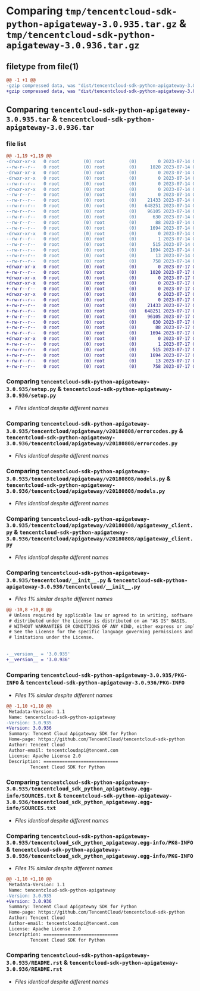 # Comparing `tmp/tencentcloud-sdk-python-apigateway-3.0.935.tar.gz` & `tmp/tencentcloud-sdk-python-apigateway-3.0.936.tar.gz`

## filetype from file(1)

```diff
@@ -1 +1 @@
-gzip compressed data, was "dist/tencentcloud-sdk-python-apigateway-3.0.935.tar", last modified: Fri Jul 14 00:16:30 2023, max compression
+gzip compressed data, was "dist/tencentcloud-sdk-python-apigateway-3.0.936.tar", last modified: Mon Jul 17 00:17:09 2023, max compression
```

## Comparing `tencentcloud-sdk-python-apigateway-3.0.935.tar` & `tencentcloud-sdk-python-apigateway-3.0.936.tar`

### file list

```diff
@@ -1,19 +1,19 @@
-drwxr-xr-x   0 root         (0) root         (0)        0 2023-07-14 00:16:30.000000 tencentcloud-sdk-python-apigateway-3.0.935/
--rw-r--r--   0 root         (0) root         (0)     1020 2023-07-14 00:16:30.000000 tencentcloud-sdk-python-apigateway-3.0.935/setup.py
-drwxr-xr-x   0 root         (0) root         (0)        0 2023-07-14 00:16:30.000000 tencentcloud-sdk-python-apigateway-3.0.935/tencentcloud/
-drwxr-xr-x   0 root         (0) root         (0)        0 2023-07-14 00:16:30.000000 tencentcloud-sdk-python-apigateway-3.0.935/tencentcloud/apigateway/
--rw-r--r--   0 root         (0) root         (0)        0 2023-07-14 00:16:30.000000 tencentcloud-sdk-python-apigateway-3.0.935/tencentcloud/apigateway/__init__.py
-drwxr-xr-x   0 root         (0) root         (0)        0 2023-07-14 00:16:30.000000 tencentcloud-sdk-python-apigateway-3.0.935/tencentcloud/apigateway/v20180808/
--rw-r--r--   0 root         (0) root         (0)        0 2023-07-14 00:16:30.000000 tencentcloud-sdk-python-apigateway-3.0.935/tencentcloud/apigateway/v20180808/__init__.py
--rw-r--r--   0 root         (0) root         (0)    21433 2023-07-14 00:16:30.000000 tencentcloud-sdk-python-apigateway-3.0.935/tencentcloud/apigateway/v20180808/errorcodes.py
--rw-r--r--   0 root         (0) root         (0)   648251 2023-07-14 00:16:30.000000 tencentcloud-sdk-python-apigateway-3.0.935/tencentcloud/apigateway/v20180808/models.py
--rw-r--r--   0 root         (0) root         (0)    96105 2023-07-14 00:16:30.000000 tencentcloud-sdk-python-apigateway-3.0.935/tencentcloud/apigateway/v20180808/apigateway_client.py
--rw-r--r--   0 root         (0) root         (0)      630 2023-07-14 00:16:30.000000 tencentcloud-sdk-python-apigateway-3.0.935/tencentcloud/__init__.py
--rw-r--r--   0 root         (0) root         (0)       88 2023-07-14 00:16:30.000000 tencentcloud-sdk-python-apigateway-3.0.935/setup.cfg
--rw-r--r--   0 root         (0) root         (0)     1694 2023-07-14 00:16:30.000000 tencentcloud-sdk-python-apigateway-3.0.935/PKG-INFO
-drwxr-xr-x   0 root         (0) root         (0)        0 2023-07-14 00:16:30.000000 tencentcloud-sdk-python-apigateway-3.0.935/tencentcloud_sdk_python_apigateway.egg-info/
--rw-r--r--   0 root         (0) root         (0)        1 2023-07-14 00:16:30.000000 tencentcloud-sdk-python-apigateway-3.0.935/tencentcloud_sdk_python_apigateway.egg-info/dependency_links.txt
--rw-r--r--   0 root         (0) root         (0)      515 2023-07-14 00:16:30.000000 tencentcloud-sdk-python-apigateway-3.0.935/tencentcloud_sdk_python_apigateway.egg-info/SOURCES.txt
--rw-r--r--   0 root         (0) root         (0)     1694 2023-07-14 00:16:30.000000 tencentcloud-sdk-python-apigateway-3.0.935/tencentcloud_sdk_python_apigateway.egg-info/PKG-INFO
--rw-r--r--   0 root         (0) root         (0)       13 2023-07-14 00:16:30.000000 tencentcloud-sdk-python-apigateway-3.0.935/tencentcloud_sdk_python_apigateway.egg-info/top_level.txt
--rw-r--r--   0 root         (0) root         (0)      758 2023-07-14 00:16:30.000000 tencentcloud-sdk-python-apigateway-3.0.935/README.rst
+drwxr-xr-x   0 root         (0) root         (0)        0 2023-07-17 00:17:09.000000 tencentcloud-sdk-python-apigateway-3.0.936/
+-rw-r--r--   0 root         (0) root         (0)     1020 2023-07-17 00:17:09.000000 tencentcloud-sdk-python-apigateway-3.0.936/setup.py
+drwxr-xr-x   0 root         (0) root         (0)        0 2023-07-17 00:17:09.000000 tencentcloud-sdk-python-apigateway-3.0.936/tencentcloud/
+drwxr-xr-x   0 root         (0) root         (0)        0 2023-07-17 00:17:09.000000 tencentcloud-sdk-python-apigateway-3.0.936/tencentcloud/apigateway/
+-rw-r--r--   0 root         (0) root         (0)        0 2023-07-17 00:17:09.000000 tencentcloud-sdk-python-apigateway-3.0.936/tencentcloud/apigateway/__init__.py
+drwxr-xr-x   0 root         (0) root         (0)        0 2023-07-17 00:17:09.000000 tencentcloud-sdk-python-apigateway-3.0.936/tencentcloud/apigateway/v20180808/
+-rw-r--r--   0 root         (0) root         (0)        0 2023-07-17 00:17:09.000000 tencentcloud-sdk-python-apigateway-3.0.936/tencentcloud/apigateway/v20180808/__init__.py
+-rw-r--r--   0 root         (0) root         (0)    21433 2023-07-17 00:17:09.000000 tencentcloud-sdk-python-apigateway-3.0.936/tencentcloud/apigateway/v20180808/errorcodes.py
+-rw-r--r--   0 root         (0) root         (0)   648251 2023-07-17 00:17:09.000000 tencentcloud-sdk-python-apigateway-3.0.936/tencentcloud/apigateway/v20180808/models.py
+-rw-r--r--   0 root         (0) root         (0)    96105 2023-07-17 00:17:09.000000 tencentcloud-sdk-python-apigateway-3.0.936/tencentcloud/apigateway/v20180808/apigateway_client.py
+-rw-r--r--   0 root         (0) root         (0)      630 2023-07-17 00:17:09.000000 tencentcloud-sdk-python-apigateway-3.0.936/tencentcloud/__init__.py
+-rw-r--r--   0 root         (0) root         (0)       88 2023-07-17 00:17:09.000000 tencentcloud-sdk-python-apigateway-3.0.936/setup.cfg
+-rw-r--r--   0 root         (0) root         (0)     1694 2023-07-17 00:17:09.000000 tencentcloud-sdk-python-apigateway-3.0.936/PKG-INFO
+drwxr-xr-x   0 root         (0) root         (0)        0 2023-07-17 00:17:09.000000 tencentcloud-sdk-python-apigateway-3.0.936/tencentcloud_sdk_python_apigateway.egg-info/
+-rw-r--r--   0 root         (0) root         (0)        1 2023-07-17 00:17:09.000000 tencentcloud-sdk-python-apigateway-3.0.936/tencentcloud_sdk_python_apigateway.egg-info/dependency_links.txt
+-rw-r--r--   0 root         (0) root         (0)      515 2023-07-17 00:17:09.000000 tencentcloud-sdk-python-apigateway-3.0.936/tencentcloud_sdk_python_apigateway.egg-info/SOURCES.txt
+-rw-r--r--   0 root         (0) root         (0)     1694 2023-07-17 00:17:09.000000 tencentcloud-sdk-python-apigateway-3.0.936/tencentcloud_sdk_python_apigateway.egg-info/PKG-INFO
+-rw-r--r--   0 root         (0) root         (0)       13 2023-07-17 00:17:09.000000 tencentcloud-sdk-python-apigateway-3.0.936/tencentcloud_sdk_python_apigateway.egg-info/top_level.txt
+-rw-r--r--   0 root         (0) root         (0)      758 2023-07-17 00:17:09.000000 tencentcloud-sdk-python-apigateway-3.0.936/README.rst
```

### Comparing `tencentcloud-sdk-python-apigateway-3.0.935/setup.py` & `tencentcloud-sdk-python-apigateway-3.0.936/setup.py`

 * *Files identical despite different names*

### Comparing `tencentcloud-sdk-python-apigateway-3.0.935/tencentcloud/apigateway/v20180808/errorcodes.py` & `tencentcloud-sdk-python-apigateway-3.0.936/tencentcloud/apigateway/v20180808/errorcodes.py`

 * *Files identical despite different names*

### Comparing `tencentcloud-sdk-python-apigateway-3.0.935/tencentcloud/apigateway/v20180808/models.py` & `tencentcloud-sdk-python-apigateway-3.0.936/tencentcloud/apigateway/v20180808/models.py`

 * *Files identical despite different names*

### Comparing `tencentcloud-sdk-python-apigateway-3.0.935/tencentcloud/apigateway/v20180808/apigateway_client.py` & `tencentcloud-sdk-python-apigateway-3.0.936/tencentcloud/apigateway/v20180808/apigateway_client.py`

 * *Files identical despite different names*

### Comparing `tencentcloud-sdk-python-apigateway-3.0.935/tencentcloud/__init__.py` & `tencentcloud-sdk-python-apigateway-3.0.936/tencentcloud/__init__.py`

 * *Files 1% similar despite different names*

```diff
@@ -10,8 +10,8 @@
 # Unless required by applicable law or agreed to in writing, software
 # distributed under the License is distributed on an "AS IS" BASIS,
 # WITHOUT WARRANTIES OR CONDITIONS OF ANY KIND, either express or implied.
 # See the License for the specific language governing permissions and
 # limitations under the License.
 
 
-__version__ = '3.0.935'
+__version__ = '3.0.936'
```

### Comparing `tencentcloud-sdk-python-apigateway-3.0.935/PKG-INFO` & `tencentcloud-sdk-python-apigateway-3.0.936/PKG-INFO`

 * *Files 1% similar despite different names*

```diff
@@ -1,10 +1,10 @@
 Metadata-Version: 1.1
 Name: tencentcloud-sdk-python-apigateway
-Version: 3.0.935
+Version: 3.0.936
 Summary: Tencent Cloud Apigateway SDK for Python
 Home-page: https://github.com/TencentCloud/tencentcloud-sdk-python
 Author: Tencent Cloud
 Author-email: tencentcloudapi@tencent.com
 License: Apache License 2.0
 Description: ============================
         Tencent Cloud SDK for Python
```

### Comparing `tencentcloud-sdk-python-apigateway-3.0.935/tencentcloud_sdk_python_apigateway.egg-info/SOURCES.txt` & `tencentcloud-sdk-python-apigateway-3.0.936/tencentcloud_sdk_python_apigateway.egg-info/SOURCES.txt`

 * *Files identical despite different names*

### Comparing `tencentcloud-sdk-python-apigateway-3.0.935/tencentcloud_sdk_python_apigateway.egg-info/PKG-INFO` & `tencentcloud-sdk-python-apigateway-3.0.936/tencentcloud_sdk_python_apigateway.egg-info/PKG-INFO`

 * *Files 1% similar despite different names*

```diff
@@ -1,10 +1,10 @@
 Metadata-Version: 1.1
 Name: tencentcloud-sdk-python-apigateway
-Version: 3.0.935
+Version: 3.0.936
 Summary: Tencent Cloud Apigateway SDK for Python
 Home-page: https://github.com/TencentCloud/tencentcloud-sdk-python
 Author: Tencent Cloud
 Author-email: tencentcloudapi@tencent.com
 License: Apache License 2.0
 Description: ============================
         Tencent Cloud SDK for Python
```

### Comparing `tencentcloud-sdk-python-apigateway-3.0.935/README.rst` & `tencentcloud-sdk-python-apigateway-3.0.936/README.rst`

 * *Files identical despite different names*

